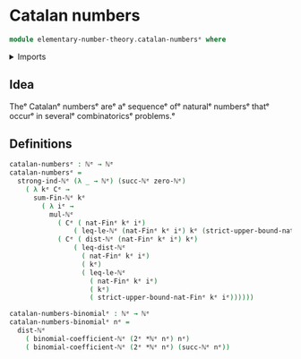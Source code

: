 # Catalan numbers

```agda
module elementary-number-theory.catalan-numbersᵉ where
```

<details><summary>Imports</summary>

```agda
open import elementary-number-theory.binomial-coefficientsᵉ
open import elementary-number-theory.distance-natural-numbersᵉ
open import elementary-number-theory.multiplication-natural-numbersᵉ
open import elementary-number-theory.natural-numbersᵉ
open import elementary-number-theory.strict-inequality-natural-numbersᵉ
open import elementary-number-theory.strong-induction-natural-numbersᵉ
open import elementary-number-theory.sums-of-natural-numbersᵉ

open import univalent-combinatorics.standard-finite-typesᵉ
```

</details>

## Idea

Theᵉ Catalanᵉ numbersᵉ areᵉ aᵉ sequenceᵉ ofᵉ naturalᵉ numbersᵉ thatᵉ occurᵉ in severalᵉ
combinatoricsᵉ problems.ᵉ

## Definitions

```agda
catalan-numbersᵉ : ℕᵉ → ℕᵉ
catalan-numbersᵉ =
  strong-ind-ℕᵉ (λ _ → ℕᵉ) (succ-ℕᵉ zero-ℕᵉ)
    ( λ kᵉ Cᵉ →
      sum-Fin-ℕᵉ kᵉ
        ( λ iᵉ →
          mul-ℕᵉ
            ( Cᵉ ( nat-Finᵉ kᵉ iᵉ)
                ( leq-le-ℕᵉ (nat-Finᵉ kᵉ iᵉ) kᵉ (strict-upper-bound-nat-Finᵉ kᵉ iᵉ)))
            ( Cᵉ ( dist-ℕᵉ (nat-Finᵉ kᵉ iᵉ) kᵉ)
                ( leq-dist-ℕᵉ
                  ( nat-Finᵉ kᵉ iᵉ)
                  ( kᵉ)
                  ( leq-le-ℕᵉ
                    ( nat-Finᵉ kᵉ iᵉ)
                    ( kᵉ)
                    ( strict-upper-bound-nat-Finᵉ kᵉ iᵉ))))))

catalan-numbers-binomialᵉ : ℕᵉ → ℕᵉ
catalan-numbers-binomialᵉ nᵉ =
  dist-ℕᵉ
    ( binomial-coefficient-ℕᵉ (2ᵉ *ℕᵉ nᵉ) nᵉ)
    ( binomial-coefficient-ℕᵉ (2ᵉ *ℕᵉ nᵉ) (succ-ℕᵉ nᵉ))
```